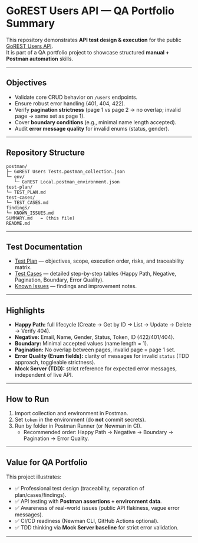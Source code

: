 # GoREST Users API — QA Portfolio Summary

This repository demonstrates **API test design & execution** for the public [GoREST Users API](https://gorest.co.in).  
It is part of a QA portfolio project to showcase structured **manual + Postman automation** skills.

---

## Objectives
- Validate core CRUD behavior on `/users` endpoints.
- Ensure robust error handling (401, 404, 422).
- Verify **pagination strictness** (page 1 vs page 2 → no overlap; invalid page → same set as page 1).
- Cover **boundary conditions** (e.g., minimal name length accepted).
- Audit **error message quality** for invalid enums (status, gender).

---

## Repository Structure
```
postman/
├─ GoREST Users Tests.postman_collection.json
└─ env/
   └─ GoREST Local.postman_environment.json
test-plan/
└─ TEST_PLAN.md
test-cases/
└─ TEST_CASES.md
findings/
└─ KNOWN_ISSUES.md
SUMMARY.md   ← (this file)
README.md
```

---

## Test Documentation
- [Test Plan](test-plan/TEST_PLAN.md) — objectives, scope, execution order, risks, and traceability matrix.  
- [Test Cases](test-cases/TEST_CASES.md) — detailed step-by-step tables (Happy Path, Negative, Pagination, Boundary, Error Quality).  
- [Known Issues](findings/KNOWN_ISSUES.md) — findings and improvement notes.

---

## Highlights
- **Happy Path:** full lifecycle (Create → Get by ID → List → Update → Delete → Verify 404).  
- **Negative:** Email, Name, Gender, Status, Token, ID (422/401/404).  
- **Boundary:** Minimal accepted values (name length = 1).  
- **Pagination:** No overlap between pages, invalid page = page 1 set.  
- **Error Quality (Enum fields):** clarity of messages for invalid `status` (TDD approach, toggleable strictness).  
- **Mock Server (TDD):** strict reference for expected error messages, independent of live API.

---

## How to Run
1. Import collection and environment in Postman.  
2. Set `token` in the environment (do **not** commit secrets).  
3. Run by folder in Postman Runner (or Newman in CI).  
   - Recommended order: Happy Path → Negative → Boundary → Pagination → Error Quality.  

---

## Value for QA Portfolio
This project illustrates:
- ✅ Professional test design (traceability, separation of plan/cases/findings).  
- ✅ API testing with **Postman assertions + environment data**.  
- ✅ Awareness of real-world issues (public API flakiness, vague error messages).  
- ✅ CI/CD readiness (Newman CLI, GitHub Actions optional).  
- ✅ TDD thinking via **Mock Server baseline** for strict error validation.  

---
